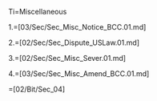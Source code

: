 Ti=Miscellaneous

1.=[03/Sec/Sec_Misc_Notice_BCC.01.md]

2.=[02/Sec/Sec_Dispute_USLaw.01.md]

3.=[02/Sec/Sec_Misc_Sever.01.md]

4.=[03/Sec/Sec_Misc_Amend_BCC.01.md]

=[02/Bit/Sec_04]
